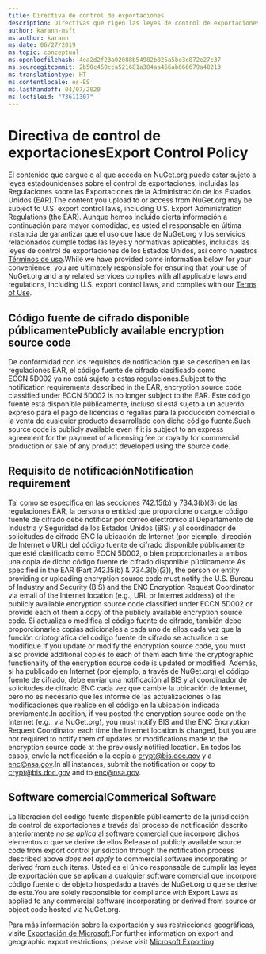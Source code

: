 ```yaml
---
title: Directiva de control de exportaciones
description: Directivas que rigen las leyes de control de exportaciones
author: karann-msft
ms.author: karann
ms.date: 06/27/2019
ms.topic: conceptual
ms.openlocfilehash: 4ea2d2f23a02088b54982b825a5be3c872e27c37
ms.sourcegitcommit: 2b50c450cca521681a384aa466ab666679a40213
ms.translationtype: HT
ms.contentlocale: es-ES
ms.lasthandoff: 04/07/2020
ms.locfileid: "73611307"
---
```

# <a name="export-control-policy"></a><span data-ttu-id="de367-103">Directiva de control de exportaciones</span><span class="sxs-lookup"><span data-stu-id="de367-103">Export Control Policy</span></span>

<span data-ttu-id="de367-104">El contenido que cargue o al que acceda en NuGet.org puede estar sujeto a leyes estadounidenses sobre el control de exportaciones, incluidas las Regulaciones sobre las Exportaciones de la Administración de los Estados Unidos (EAR).</span><span class="sxs-lookup"><span data-stu-id="de367-104">The content you upload to or access from NuGet.org may be subject to U.S. export control laws, including U.S. Export Administration Regulations (the EAR).</span></span>  <span data-ttu-id="de367-105">Aunque hemos incluido cierta información a continuación para mayor comodidad, es usted el responsable en última instancia de garantizar que el uso que hace de NuGet.org y los servicios relacionados cumple todas las leyes y normativas aplicables, incluidas las leyes de control de exportaciones de los Estados Unidos, así como nuestros [Términos de uso](https://www.nuget.org/policies/Terms).</span><span class="sxs-lookup"><span data-stu-id="de367-105">While we have provided some information below for your convenience, you are ultimately responsible for ensuring that your use of NuGet.org and any related services complies with all applicable laws and regulations, including U.S. export control laws, and complies with our [Terms of Use](https://www.nuget.org/policies/Terms).</span></span>

## <a name="publicly-available-encryption-source-code"></a><span data-ttu-id="de367-106">Código fuente de cifrado disponible públicamente</span><span class="sxs-lookup"><span data-stu-id="de367-106">Publicly available encryption source code</span></span>

<span data-ttu-id="de367-107">De conformidad con los requisitos de notificación que se describen en las regulaciones EAR, el código fuente de cifrado clasificado como ECCN 5D002 ya no está sujeto a estas regulaciones.</span><span class="sxs-lookup"><span data-stu-id="de367-107">Subject to the notification requirements described in the EAR, encryption source code classified under ECCN 5D002 is no longer subject to the EAR.</span></span>  <span data-ttu-id="de367-108">Este código fuente está disponible públicamente, incluso si está sujeto a un acuerdo expreso para el pago de licencias o regalías para la producción comercial o la venta de cualquier producto desarrollado con dicho código fuente.</span><span class="sxs-lookup"><span data-stu-id="de367-108">Such source code is publicly available even if it is subject to an express agreement for the payment of a licensing fee or royalty for commercial production or sale of any product developed using the source code.</span></span>

## <a name="notification-requirement"></a><span data-ttu-id="de367-109">Requisito de notificación</span><span class="sxs-lookup"><span data-stu-id="de367-109">Notification requirement</span></span>

<span data-ttu-id="de367-110">Tal como se especifica en las secciones 742.15(b) y 734.3(b)(3) de las regulaciones EAR, la persona o entidad que proporcione o cargue código fuente de cifrado debe notificar por correo electrónico al Departamento de Industria y Seguridad de los Estados Unidos (BIS) y al coordinador de solicitudes de cifrado ENC la ubicación de Internet (por ejemplo, dirección de Internet o URL) del código fuente de cifrado disponible públicamente que esté clasificado como ECCN 5D002, o bien proporcionarles a ambos una copia de dicho código fuente de cifrado disponible públicamente.</span><span class="sxs-lookup"><span data-stu-id="de367-110">As specified in the EAR (Part 742.15(b) & 734.3(b)(3)), the person or entity providing or uploading encryption source code must notify the U.S. Bureau of Industry and Security (BIS) and the ENC Encryption Request Coordinator via email of the Internet location (e.g., URL or Internet address) of the publicly available encryption source code classified under ECCN 5D002 or provide each of them a copy of the publicly available encryption source code.</span></span> <span data-ttu-id="de367-111">Si actualiza o modifica el código fuente de cifrado, también debe proporcionarles copias adicionales a cada uno de ellos cada vez que la función criptográfica del código fuente de cifrado se actualice o se modifique.</span><span class="sxs-lookup"><span data-stu-id="de367-111">If you update or modify the encryption source code, you must also provide additional copies to each of them each time the cryptographic functionality of the encryption source code is updated or modified.</span></span> <span data-ttu-id="de367-112">Además, si ha publicado en Internet (por ejemplo, a través de NuGet.org) el código fuente de cifrado, debe enviar una notificación al BIS y al coordinador de solicitudes de cifrado ENC cada vez que cambie la ubicación de Internet, pero no es necesario que les informe de las actualizaciones o las modificaciones que realice en el código en la ubicación indicada previamente.</span><span class="sxs-lookup"><span data-stu-id="de367-112">In addition, if you posted the encryption source code on the Internet (e.g., via NuGet.org), you must notify BIS and the ENC Encryption Request Coordinator each time the Internet location is changed, but you are not required to notify them of updates or modifications made to the encryption source code at the previously notified location.</span></span> <span data-ttu-id="de367-113">En todos los casos, envíe la notificación o la copia a crypt@bis.doc.gov y a enc@nsa.gov.</span><span class="sxs-lookup"><span data-stu-id="de367-113">In all instances, submit the notification or copy to crypt@bis.doc.gov and to enc@nsa.gov.</span></span>

## <a name="commerical-software"></a><span data-ttu-id="de367-114">Software comercial</span><span class="sxs-lookup"><span data-stu-id="de367-114">Commerical Software</span></span>

<span data-ttu-id="de367-115">La liberación del código fuente disponible públicamente de la jurisdicción de control de exportaciones a través del proceso de notificación descrito anteriormente *no se aplica* al software comercial que incorpore dichos elementos o que se derive de ellos.</span><span class="sxs-lookup"><span data-stu-id="de367-115">Release of publicly available source code from export control jurisdiction through the notification process described above *does not apply* to commercial software incorporating or derived from such items.</span></span>  <span data-ttu-id="de367-116">Usted es el único responsable de cumplir las leyes de exportación que se aplican a cualquier software comercial que incorpore código fuente o de objeto hospedado a través de NuGet.org o que se derive de este.</span><span class="sxs-lookup"><span data-stu-id="de367-116">You are solely responsible for compliance with Export Laws as applied to any commercial software incorporating or derived from source or object code hosted via NuGet.org.</span></span>

<span data-ttu-id="de367-117">Para más información sobre la exportación y sus restricciones geográficas, visite [Exportación de Microsoft](https://www.microsoft.com/exporting).</span><span class="sxs-lookup"><span data-stu-id="de367-117">For further information on export and geographic export restrictions, please visit [Microsoft Exporting](https://www.microsoft.com/exporting).</span></span>
